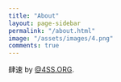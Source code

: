 ```yaml
---
title: "About"
layout: page-sidebar
permalink: "/about.html"
image: "/assets/images/4.png"
comments: true
---
```

肆速 <i class="fa fa-heart text-danger"></i> by  [@4SS.ORG](https://4ss.org/).
